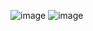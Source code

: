 ![image](https://github.com/user-attachments/assets/ea021f26-52d0-49ce-bb16-73d6be8382c4)
![image](https://github.com/user-attachments/assets/d037478f-0350-44ae-a857-c30ec3310a37)
